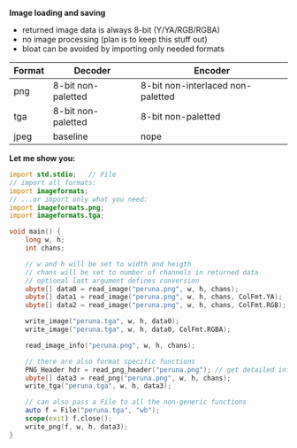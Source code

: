 **Image loading and saving**
- returned image data is always 8-bit (Y/YA/RGB/RGBA)
- no image processing (plan is to keep this stuff out)
- bloat can be avoided by importing only needed formats

| Format | Decoder            | Encoder                           |
| ---    | ---                | ---                               |
| png    | 8-bit non-paletted | 8-bit non-interlaced non-paletted |
| tga    | 8-bit non-paletted | 8-bit non-paletted                |
| jpeg   | baseline           | nope                              |

**Let me show you:**
```D
import std.stdio;   // File
// import all formats:
import imageformats;
// ...or import only what you need:
import imageformats.png;
import imageformats.tga;

void main() {
    long w, h;
    int chans;

    // w and h will be set to width and heigth
    // chans will be set to number of channels in returned data
    // optional last argument defines conversion
    ubyte[] data0 = read_image("peruna.png", w, h, chans);
    ubyte[] data1 = read_image("peruna.png", w, h, chans, ColFmt.YA);
    ubyte[] data2 = read_image("peruna.png", w, h, chans, ColFmt.RGB);

    write_image("peruna.tga", w, h, data0);
    write_image("peruna.tga", w, h, data0, ColFmt.RGBA);

    read_image_info("peruna.png", w, h, chans);

    // there are also format specific functions
    PNG_Header hdr = read_png_header("peruna.png"); // get detailed info
    ubyte[] data3 = read_png("peruna.png", w, h, chans);
    write_tga("peruna.tga", w, h, data3);

    // can also pass a File to all the non-generic functions
    auto f = File("peruna.tga", "wb");
    scope(exit) f.close();
    write_png(f, w, h, data3);
}
```
